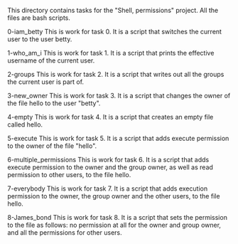 This directory contains tasks for the "Shell, permissions" project. All the files are bash scripts.

0-iam_betty
This is work for task 0. It is a script that switches the current user to the user betty.

1-who_am_i
This is work for task 1. It is a script that prints the effective username of the current user.

2-groups
This is work for task 2. It is a script that writes out all the groups the current user is part of.

3-new_owner
This is work for task 3. It is a script that changes the owner of the file hello to the user "betty".

4-empty
This is work for task 4. It is a script that creates an empty file called hello.

5-execute
This is work for task 5. It is a script that adds execute permission to the owner of the file "hello".

6-multiple_permissions
This is work for task 6. It is a script that adds execute permission to the owner and the group owner, as well as read permission to other users, to the file hello.

7-everybody
This is work for task 7. It is a script that adds execution permission to the owner, the group owner and the other users, to the file hello.

8-James_bond
This is work for task 8. It is a script that sets the permission to the file as follows: no permission at all for the owner and group owner, and all the permissions for other users.

